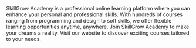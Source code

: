 SkillGrow Academy is a professional online learning platform where you can enhance your personal and professional skills. With hundreds of courses ranging from programming and design to soft skills, we offer flexible learning opportunities anytime, anywhere. Join SkillGrow Academy to make your dreams a reality. Visit our website to discover exciting courses tailored to your needs.

